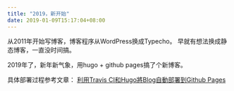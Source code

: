 ```yaml
---
title: "2019，新开始"
date: 2019-01-09T15:17:04+08:00
---
```


从2011年开始写博客，博客程序从WordPress换成Typecho。
早就有想法换成静态博客，一直没时间搞。

2019年了，新年新气象，用hugo + github pages搞了个新博客。

具体部署过程参考文章：
[利用Travis CI和Hugo將Blog自動部署到Github Pages](https://axdlog.com/zh/2018/using-hugo-and-travis-ci-to-deploy-blog-to-github-pages-automatically/)
